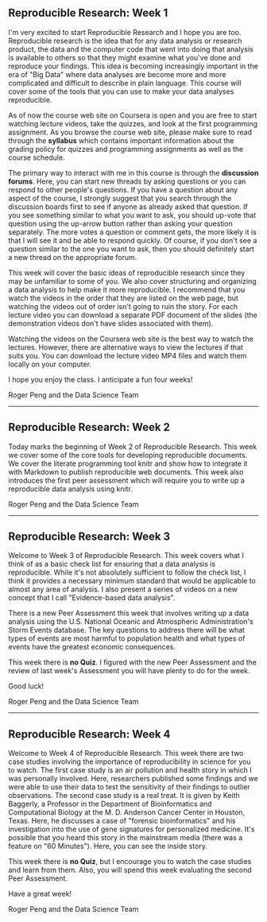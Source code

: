 ## Reproducible Research: Week 1

I'm very excited to start Reproducible Research and I hope you are too. Reproducible research is the idea that for any data analysis or research product, the data and the computer code that went into doing that analysis is available to others so that they might examine what you've done and reproduce your findings. This idea is becoming increasingly important in the era of "Big Data" where data analyses are become more and more complicated and difficult to describe in plain language. This course will cover some of the tools that you can use to make your data analyses reproducible.

As of now the course web site on Coursera is open and you are free to start watching lecture videos, take the quizzes, and look at the first programming assignment. As you browse the course web site, please make sure to read through the <b>syllabus</b> which contains important information about the grading policy for quizzes and programming assignments as well as the course schedule.

The primary way to interact with me in this course is through the <b>discussion forums</b>. Here, you can start new threads by asking questions or you can respond to other people's questions. If you have a question about any aspect of the course, I strongly suggest that you search through the discussion boards first to see if anyone as already asked that question. If you see something similar to what you want to ask, you should up-vote that question using the up-arrow button rather than asking your question separately. The more votes a question or comment gets, the more likely it is that I will see it and be able to respond quickly. Of course, if you don't see a question similar to the one you want to ask, then you should definitely start a new thread on the appropriate forum.

This week will cover the basic ideas of reproducible research since they may be unfamiliar to some of you. We also cover structuring and organizing a data analysis to help make it more reproducible. I recommend that you watch the videos in the order that they are listed on the web page, but watching the videos out of order isn't going to ruin the story. For each lecture video you can download a separate PDF document of the slides (the demonstration videos don't have slides associated with them).

Watching the videos on the Coursera web site is the best way to watch the lectures. However, there are alternative ways to view the lectures if that suits you. You can download the lecture video MP4 files and watch them locally on your computer.

I hope you enjoy the class. I anticipate a fun four weeks!

Roger Peng and the Data Science Team

---

## Reproducible Research: Week 2

Today marks the beginning of Week 2 of Reproducible Research. This week we cover some of the core tools for developing reproducible documents. We cover the literate programming tool knitr and show how to integrate it with Markdown to publish reproducible web documents. This week also introduces the first peer assessment which will require you to write up a reproducible data analysis using knitr.

Roger Peng and the Data Science Team

---

## Reproducible Research: Week 3

Welcome to Week 3 of Reproducible Research. This week covers what I think of as a basic check list for ensuring that a data analysis is reproducible. While it's not absolutely sufficient to follow the check list, I think it provides a necessary minimum standard that would be applicable to almost any area of analysis. I also present a series of videos on a new concept that I call "Evidence-based data analysis". 

There is a new Peer Assessment this week that involves writing up a data analysis using the U.S. National Oceanic and Atmospheric Administration's Storm Events database. The key questions to address there will be what types of events are most harmful to population health and what types of events have the greatest economic consequences.

This week there is <b>no Quiz</b>. I figured with the new Peer Assessment and the review of last week's Assessment you will have plenty to do for the week.

Good luck!

Roger Peng and the Data Science Team


---

## Reproducible Research: Week 4

Welcome to Week 4 of Reproducible Research. This week there are two case studies involving the importance of reproducibility in science for you to watch. The first case study is an air pollution and health story in which I was personally involved. Here, researchers published some findings and we were able to use their data to test the sensitivity of their findings to outlier observations. The second case study is a real treat. It is given by Keith Baggerly, a Professor in the Department of Bioinformatics and Computational Biology at the M. D. Anderson Cancer Center in Houston, Texas. Here, he discusses a case of "forensic bioinformatics" and his investigation into the use of gene signatures for personalized medicine. It's possible that you heard this story in the mainstream media (there was a feature on "60 Minutes"). Here, you can see the inside story.

This week there is **no Quiz**, but I encourage you to watch the case studies and learn from them. Also, you will spend this week evaluating the second Peer Assessment.

Have a great week!

Roger Peng and the Data Science Team
